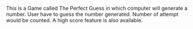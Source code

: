 This is a Game called The Perfect Guess in which computer will generate a number.
User have to guess the number generated. Number of attempt would be counted.
A high score feature is also available.